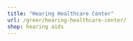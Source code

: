 ```yaml
---
title: "Hearing Healthcare Center"
url: /greer/hearing-healthcare-center/
shop: hearing aids
---
```

